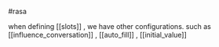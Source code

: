 #rasa 

when defining [[slots]]  , we have other configurations. such as  [[influence_conversation]] , 
[[auto_fill]]  , [[initial_value]]